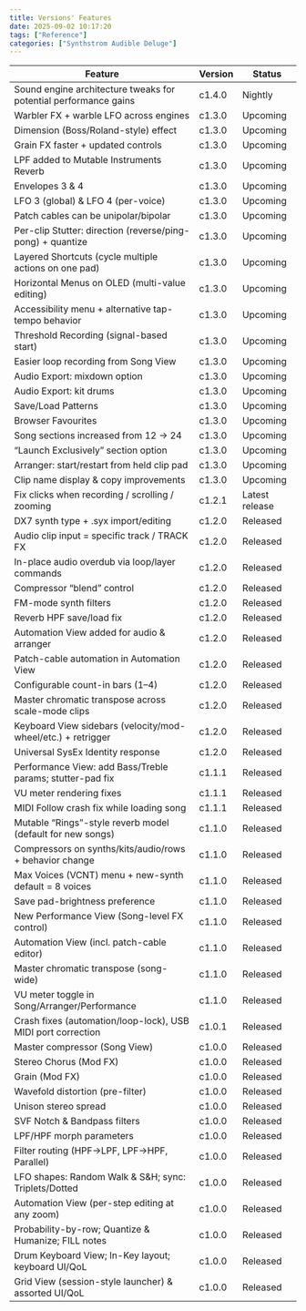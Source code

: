 ```yaml
---
title: Versions' Features
date: 2025-09-02 10:17:20
tags: ["Reference"]
categories: ["Synthstrom Audible Deluge"]
---
```


| Feature                                                          | Version | Status         |
| ---------------------------------------------------------------- | ------- | ---------------|
| Sound engine architecture tweaks for potential performance gains | c1.4.0  | Nightly        |
| Warbler FX + warble LFO across engines                           | c1.3.0  | Upcoming       |
| Dimension (Boss/Roland-style) effect                             | c1.3.0  | Upcoming       |
| Grain FX faster + updated controls                               | c1.3.0  | Upcoming       |
| LPF added to Mutable Instruments Reverb                          | c1.3.0  | Upcoming       |
| Envelopes 3 & 4                                                  | c1.3.0  | Upcoming       |
| LFO 3 (global) & LFO 4 (per-voice)                               | c1.3.0  | Upcoming       |
| Patch cables can be unipolar/bipolar                             | c1.3.0  | Upcoming       |
| Per-clip Stutter: direction (reverse/ping-pong) + quantize       | c1.3.0  | Upcoming       |
| Layered Shortcuts (cycle multiple actions on one pad)            | c1.3.0  | Upcoming       |
| Horizontal Menus on OLED (multi-value editing)                   | c1.3.0  | Upcoming       |
| Accessibility menu + alternative tap-tempo behavior              | c1.3.0  | Upcoming       |
| Threshold Recording (signal-based start)                         | c1.3.0  | Upcoming       |
| Easier loop recording from Song View                             | c1.3.0  | Upcoming       |
| Audio Export: mixdown option                                     | c1.3.0  | Upcoming       |
| Audio Export: kit drums                                          | c1.3.0  | Upcoming       |
| Save/Load Patterns                                               | c1.3.0  | Upcoming       |
| Browser Favourites                                               | c1.3.0  | Upcoming       |
| Song sections increased from 12 → 24                             | c1.3.0  | Upcoming       |
| “Launch Exclusively” section option                              | c1.3.0  | Upcoming       |
| Arranger: start/restart from held clip pad                       | c1.3.0  | Upcoming       |
| Clip name display & copy improvements                            | c1.3.0  | Upcoming       |
| Fix clicks when recording / scrolling / zooming                  | c1.2.1  | Latest release |
| DX7 synth type + .syx import/editing                             | c1.2.0  | Released       |
| Audio clip input = specific track / TRACK FX                     | c1.2.0  | Released       |
| In-place audio overdub via loop/layer commands                   | c1.2.0  | Released       |
| Compressor “blend” control                                       | c1.2.0  | Released       |
| FM-mode synth filters                                            | c1.2.0  | Released       |
| Reverb HPF save/load fix                                         | c1.2.0  | Released       |
| Automation View added for audio & arranger                       | c1.2.0  | Released       |
| Patch-cable automation in Automation View                        | c1.2.0  | Released       |
| Configurable count-in bars (1–4)                                 | c1.2.0  | Released       |
| Master chromatic transpose across scale-mode clips               | c1.2.0  | Released       |
| Keyboard View sidebars (velocity/mod-wheel/etc.) + retrigger     | c1.2.0  | Released       |
| Universal SysEx Identity response                                | c1.2.0  | Released       |
| Performance View: add Bass/Treble params; stutter-pad fix        | c1.1.1  | Released       |
| VU meter rendering fixes                                         | c1.1.1  | Released       |
| MIDI Follow crash fix while loading song                         | c1.1.1  | Released       |
| Mutable “Rings”-style reverb model (default for new songs)       | c1.1.0  | Released       |
| Compressors on synths/kits/audio/rows + behavior change          | c1.1.0  | Released       |
| Max Voices (VCNT) menu + new-synth default = 8 voices            | c1.1.0  | Released       |
| Save pad-brightness preference                                   | c1.1.0  | Released       |
| New Performance View (Song-level FX control)                     | c1.1.0  | Released       |
| Automation View (incl. patch-cable editor)                       | c1.1.0  | Released       |
| Master chromatic transpose (song-wide)                           | c1.1.0  | Released       |
| VU meter toggle in Song/Arranger/Performance                     | c1.1.0  | Released       |
| Crash fixes (automation/loop-lock), USB MIDI port correction     | c1.0.1  | Released       |
| Master compressor (Song View)                                    | c1.0.0  | Released       |
| Stereo Chorus (Mod FX)                                           | c1.0.0  | Released       |
| Grain (Mod FX)                                                   | c1.0.0  | Released       |
| Wavefold distortion (pre-filter)                                 | c1.0.0  | Released       |
| Unison stereo spread                                             | c1.0.0  | Released       |
| SVF Notch & Bandpass filters                                     | c1.0.0  | Released       |
| LPF/HPF morph parameters                                         | c1.0.0  | Released       |
| Filter routing (HPF→LPF, LPF→HPF, Parallel)                      | c1.0.0  | Released       |
| LFO shapes: Random Walk & S\&H; sync: Triplets/Dotted            | c1.0.0  | Released       |
| Automation View (per-step editing at any zoom)                   | c1.0.0  | Released       |
| Probability-by-row; Quantize & Humanize; FILL notes              | c1.0.0  | Released       |
| Drum Keyboard View; In-Key layout; keyboard UI/QoL               | c1.0.0  | Released       |
| Grid View (session-style launcher) & assorted UI/QoL             | c1.0.0  | Released       |
